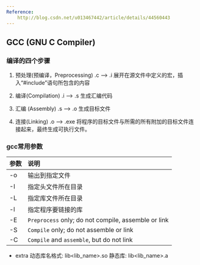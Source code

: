 ```yaml
---
Reference: 
    http://blog.csdn.net/u013467442/article/details/44560443
---
```


## GCC (GNU C Compiler)

### 编译的四个步骤
1. 预处理(预编译，Preprocessing)
.c --> .i 
展开在源文件中定义的宏，插入“#include”语句所包含的内容

2. 编译(Compilation)
.i --> .s 
生成汇编代码

3. 汇编 (Assembly)
.s --> .o 
生成目标文件

4. 连接(Linking)
.o --> .exe 
将程序的目标文件与所需的所有附加的目标文件连接起来，最终生成可执行文件。


### gcc常用参数
| 参数 | 说明 |
|:---|:---|
| -o | 输出到指定文件 |
| -I | 指定头文件所在目录 |
| -L | 指定库文件所在目录 |
| -l | 指定程序要链接的库 |
| -E | `Preprocess` only; do not compile, assemble or link |
| -S | `Compile` only; do not assemble or link | 
| -C | `Compile` and `assemble`, but do not link |

* extra 
动态库名格式: lib<lib_name>.so 
静态库: lib<lib_name>.a 
